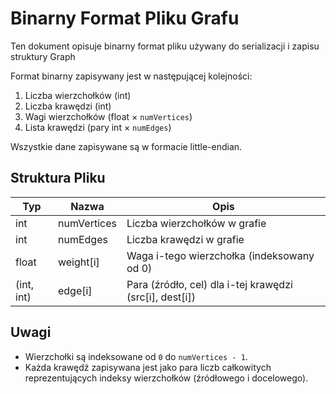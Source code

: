 # Binarny Format Pliku Grafu

Ten dokument opisuje binarny format pliku używany do serializacji i zapisu struktury Graph

Format binarny zapisywany jest w następującej kolejności:

1. Liczba wierzchołków (int)
2. Liczba krawędzi (int)
3. Wagi wierzchołków (float × `numVertices`)
4. Lista krawędzi (pary int × `numEdges`)

Wszystkie dane zapisywane są w formacie little-endian.

## Struktura Pliku

| Typ         | Nazwa         | Opis                                                       |
|-------------|---------------|------------------------------------------------------------|
| int         | numVertices   | Liczba wierzchołków w grafie                               |
| int         | numEdges      | Liczba krawędzi w grafie                                   |
| float       | weight[i]     | Waga i-tego wierzchołka (indeksowany od 0)                 |
| (int, int)  | edge[i]       | Para (źródło, cel) dla i-tej krawędzi (src[i], dest[i])    |

## Uwagi

- Wierzchołki są indeksowane od `0` do `numVertices - 1`.
- Każda krawędź zapisywana jest jako para liczb całkowitych reprezentujących indeksy wierzchołków (źródłowego i docelowego).